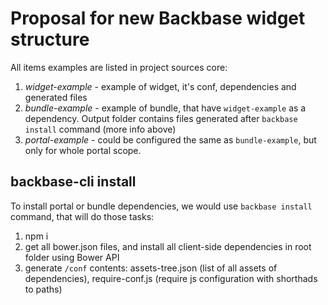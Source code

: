 # Proposal for new Backbase widget structure

All items examples are listed in project sources core:

1. *widget-example* - example of widget, it's conf, dependencies and generated files
2. *bundle-example* - example of bundle, that have `widget-example` as a dependency. Output folder contains files generated after `backbase install` command (more info above)
3. *portal-example* - could be configured the same as `bundle-example`, but only for whole portal scope.

## backbase-cli install

To install portal or bundle dependencies, we would use `backbase install` command, that will do those tasks:

1. npm i
2. get all bower.json files, and install all client-side dependencies in root folder using Bower API
3. generate `/conf` contents: assets-tree.json (list of all assets of dependencies), require-conf.js (require js configuration with shorthads to paths)